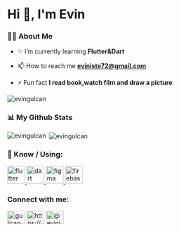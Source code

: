 
<h1 align="left">Hi 👋, I'm Evin </h1>

<h3>🙋‍♂️ About Me </h3>

- ✨ I’m currently learning **Flutter&Dart**

- 📫 How to reach me **eviniste72@gmail.com**

- ⚡ Fun fact **I read book,watch film and draw a picture**

<p><img align="center" src="https://github-readme-streak-stats.herokuapp.com/?user=evingulcan&" alt="evingulcan" /></p>

<div><h3>📊 My Github Stats</h3>

<p><img align="left" src="https://github-readme-stats.vercel.app/api/top-langs?username=evingulcan&show_icons=true&locale=en&layout=compact" alt="evingulcan" /></p>
 <p>&nbsp;<img align="center" src="https://github-readme-stats.vercel.app/api?username=evingulcan&show_icons=true&locale=en" alt="evingulcan" /></p>
</div>

<h3 align="left">🧠 Know / Using: </h3>

<p align="left">
<a href="https://flutter.dev" target="_blank" rel="noreferrer"> <img src="https://www.vectorlogo.zone/logos/flutterio/flutterio-icon.svg" alt="flutter" width="40" height="40"/> </a> 
<a href="https://dart.dev" target="_blank" rel="noreferrer"> <img src="https://www.vectorlogo.zone/logos/dartlang/dartlang-icon.svg" alt="dart" width="40"height="40"/> </a>
<a href="https://www.figma.com/" target="_blank" rel="noreferrer"> <img src="https://www.vectorlogo.zone/logos/figma/figma-icon.svg" alt="figma" width="40" height="40"/> </a> 
<a href="https://firebase.google.com/" target="_blank" rel="noreferrer"> <img src="https://www.vectorlogo.zone/logos/firebase/firebase-icon.svg" alt="firebase" width="40" height="40"/> </a> 
</p>

<h3 align="left">Connect with me: </h3>

<p align="left">
<a href="https://twitter.com/gulcan_evin" target="blank"><img align="center" src="https://raw.githubusercontent.com/rahuldkjain/github-profile-readme-generator/master/src/images/icons/Social/twitter.svg" alt="gulcan_evin" height="30" width="40" /></a>
<a href="https://linkedin.com/in/https://www.linkedin.com/in/evingulcan/" target="blank"><img align="center" src="https://raw.githubusercontent.com/rahuldkjain/github-profile-readme-generator/master/src/images/icons/Social/linked-in-alt.svg" alt="https://www.linkedin.com/in/evingulcan/" height="30" width="40" /></a>
<a href="https://medium.com/@eviniste72" target="blank"><img align="center" src="https://raw.githubusercontent.com/rahuldkjain/github-profile-readme-generator/master/src/images/icons/Social/medium.svg" alt="@eviniste72" height="30" width="40" /></a>
</p>

